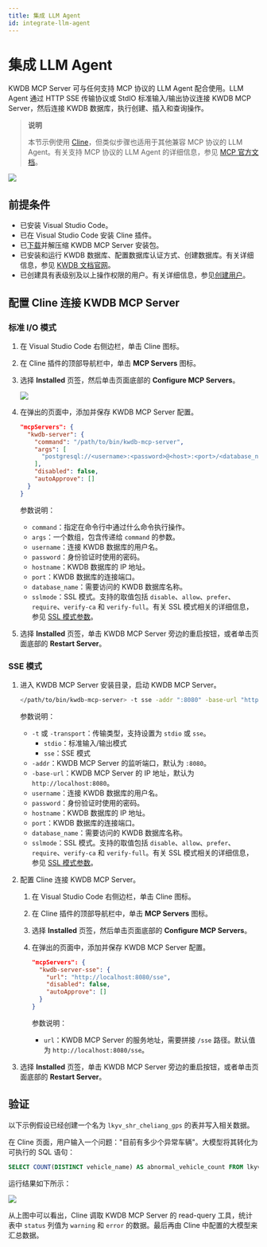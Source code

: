 ```yaml
---
title: 集成 LLM Agent
id: integrate-llm-agent
---
```


# 集成 LLM Agent

KWDB MCP Server 可与任何支持 MCP 协议的 LLM Agent 配合使用。LLM Agent 通过 HTTP SSE 传输协议或 StdIO 标准输入/输出协议连接 KWDB MCP Server，然后连接 KWDB 数据库，执行创建、插入和查询操作。

> **说明**
>
> 本节示例使用 [Cline](https://cline.bot)，但类似步骤也适用于其他兼容 MCP 协议的 LLM Agent。有关支持 MCP 协议的 LLM Agent 的详细信息，参见 [MCP 官方文档](https://modelcontextprotocol.io/clients)。

![](./asset/integrate-with-llm-agent_en.png)

## 前提条件

- 已安装 Visual Studio Code。
- 已在 Visual Studio Code 安装 Cline 插件。
- 已[下载](https://gitee.com/kwdb/kwdb-mcp-server/releases)并解压缩 KWDB MCP Server 安装包。
- 已安装和运行 KWDB 数据库、配置数据库认证方式、创建数据库。有关详细信息，参见 [KWDB 文档官网](https://www.kaiwudb.com/kaiwudb_docs/#/oss_dev/deployment/overview.html)。
- 已创建具有表级别及以上操作权限的用户。有关详细信息，参见[创建用户](https://www.kaiwudb.com/kaiwudb_docs/#/oss_dev/deployment/bare-metal/user-config-bare-metal.html)。

## 配置 Cline 连接 KWDB MCP Server

### 标准 I/O 模式

1. 在 Visual Studio Code 右侧边栏，单击 Cline 图标。
2. 在 Cline 插件的顶部导航栏中，单击 **MCP Servers** 图标。
3. 选择 **Installed** 页签，然后单击页面底部的 **Configure MCP Servers**。

    ![](./asset/cline-mcp-server-config.png)

4. 在弹出的页面中，添加并保存 KWDB MCP Server 配置。

    ```json
    "mcpServers": {
      "kwdb-server": {
        "command": "/path/to/bin/kwdb-mcp-server",
        "args": [
          "postgresql://<username>:<password>@<host>:<port>/<database_name>"
        ],
        "disabled": false,
        "autoApprove": []
      }
    }
    ```

    参数说明：

    - `command`：指定在命令行中通过什么命令执行操作。
    - `args`：一个数组，包含传递给 `command` 的参数。
    - `username`：连接 KWDB 数据库的用户名。
    - `password`：身份验证时使用的密码。
    - `hostname`：KWDB 数据库的 IP 地址。
    - `port`：KWDB 数据库的连接端口。
    - `database_name`：需要访问的 KWDB 数据库名称。
    - `sslmode`：SSL 模式。支持的取值包括 `disable`、`allow`、`prefer`、`require`、`verify-ca` 和 `verify-full`。有关 SSL 模式相关的详细信息，参见 [SSL 模式参数](https://www.kaiwudb.com/kaiwudb_docs/#/oss_dev/development/connect-kaiwudb/java/connect-jdbc.html#%E8%BF%9E%E6%8E%A5%E5%8F%82%E6%95%B0)。

5. 选择 **Installed** 页签，单击 KWDB MCP Server 旁边的重启按钮，或者单击页面底部的 **Restart Server**。

### SSE 模式

1. 进入 KWDB MCP Server 安装目录，启动 KWDB MCP Server。

    ```bash
    </path/to/bin/kwdb-mcp-server> -t sse -addr ":8080" -base-url "http://localhost:8080" "postgresql://<username>:<password>@<host>:<port>/<database_name>?sslmode=disable"
    ```

    参数说明：
    - `-t` 或 `-transport`：传输类型，支持设置为 `stdio` 或 `sse`。
      - `stdio`：标准输入/输出模式
      - `sse`：SSE 模式
    - `-addr`：KWDB MCP Server 的监听端口，默认为 `:8080`。
    - `-base-url`：KWDB MCP Server 的 IP 地址，默认为 `http://localhost:8080`。
    - `username`：连接 KWDB 数据库的用户名。
    - `password`：身份验证时使用的密码。
    - `hostname`：KWDB 数据库的 IP 地址。
    - `port`：KWDB 数据库的连接端口。
    - `database_name`：需要访问的 KWDB 数据库名称。
    - `sslmode`：SSL 模式。支持的取值包括 `disable`、`allow`、`prefer`、`require`、`verify-ca` 和 `verify-full`。有关 SSL 模式相关的详细信息，参见 [SSL 模式参数](https://www.kaiwudb.com/kaiwudb_docs/#/oss_dev/development/connect-kaiwudb/java/connect-jdbc.html#%E8%BF%9E%E6%8E%A5%E5%8F%82%E6%95%B0)。

2. 配置 Cline 连接 KWDB MCP Server。
   1. 在 Visual Studio Code 右侧边栏，单击 Cline 图标。
   2. 在 Cline 插件的顶部导航栏中，单击 **MCP Servers** 图标。
   3. 选择 **Installed** 页签，然后单击页面底部的 **Configure MCP Servers**。
   4. 在弹出的页面中，添加并保存 KWDB MCP Server 配置。

        ```json
        "mcpServers": {
          "kwdb-server-sse": {
            "url": "http://localhost:8080/sse",
            "disabled": false,
            "autoApprove": []
          }
        }
        ```

        参数说明：
        - `url`：KWDB MCP Server 的服务地址，需要拼接 `/sse` 路径。默认值为 `http://localhost:8080/sse`。

3. 选择 **Installed** 页签，单击 KWDB MCP Server 旁边的重启按钮，或者单击页面底部的 **Restart Server**。

## 验证

以下示例假设已经创建一个名为 `lkyv_shr_cheliang_gps` 的表并写入相关数据。

在 Cline 页面，用户输入一个问题："目前有多少个异常车辆"。大模型将其转化为可执行的 SQL 语句：

```sql
SELECT COUNT(DISTINCT vehicle_name) AS abnormal_vehicle_count FROM lkyv_shr_cheliang_gps WHERE status IN ('warning', 'error') LIMIT 20;
```

运行结果如下所示：

![](./asset/llm_agent_result.jpg)

从上图中可以看出，Cline 调取 KWDB MCP Server 的 read-query 工具，统计表中 `status` 列值为 `warning` 和 `error` 的数据。最后再由 Cline 中配置的大模型来汇总数据。
